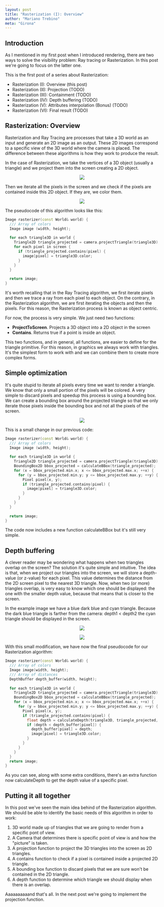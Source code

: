 ```yaml
---
layout: post
title: "Rasterization (I): Overview"
author: "Mariano Trebino"
meta: "Girona"
---
```


## Introduction

As I mentioned in my first post when I introduced rendering, there are two ways to solve the visibility problem: Ray tracing or Rasterization. In this post we're going to focus on the latter one.

This is the first post of a series about Rasterization:
- Rasterization (I): Overview (this post)
- Rasterization (II): Projection (TODO)
- Rasterization (III): Containment (TODO)
- Rasterization (IV): Depth buffering (TODO)
- Rasterization (V): Attributes interpolation (Bonus) (TODO)
- Rasterization (VI): Final result (TODO)

## Rasterization: Overview

Rasterization and Ray Tracing are processes that take a 3D world as an input and generate an 2D image as an output. These 2D images correspond to a specific view of the 3D world where the camera is placed. The difference between these algorithms is how they work to produce the result.

In the case of Rasterization, we take the vertices of a 3D object (usually a triangle) and we project them into the screen creating a 2D object.

<p align="center">  <img src="https://raw.githubusercontent.com/mtrebi/mtrebi.github.io/master/assets/2017-02-01-rasterization-i/projection_3d_to_screen.png"> </p>

Then we iterate all the pixels in the screen and we check if the pixels are contained inside this 2D object. If they are, we color them.

<p align="center">  <img src="https://raw.githubusercontent.com/mtrebi/mtrebi.github.io/master/assets/2017-02-01-rasterization-i/iterate_screen_pixels.PNG"> </p>

The pseudocode of this algorithm looks like this:

```c++
Image rasterizer(const World& world) {
  /// Array of colors
  Image image (width, height);
 
  for each triangle3D in world {
    Triangle2D triangle_projected = camera.projectTriangle(triangle3D);
    for each pixel in screen {
      if (triangle_projected.contains(pixel) {
        image[pixel] = triangle3D.color;
      }
    }
  }
 
  return image;
}
```

It's worth recalling that in the Ray Tracing algorithm, we first iterate pixels and then we trace a ray from each pixel to each object. On the contrary, in the Rasterization algorithm, we are first iterating the objects and then the pixels. For this reason, the Rasterization process is known as object centric.

For now, the process is very simple. We just need two functions:
- __ProjectToScreen__. Projects a 3D object into a 2D object in the screen
- __Contains__. Returns true if a point is inside an object.

This two functions, and in general, all functions, are easier to define for the triangle primitive. For this reason, in graphics we always work with triangles. It's the simplest form to work with and we can combine them to create more complex forms.

## Simple optimization

It's quite stupid to iterate all pixels every time we want to render a triangle. We know that only a small portion of the pixels will be colored. A very simple to discard pixels and speedup this process is using a bounding box. We can create a bounding box around the projected triangle so that we only iterate those pixels inside the bounding box and not all the pixels of the screen.

<p align="center">  <img src="https://raw.githubusercontent.com/mtrebi/mtrebi.github.io/master/assets/2017-02-01-rasterization-i/optimized_iteration.PNG"> </p>

This is a small change in our previous code:

```c++
Image rasterizer(const World& world) {
  /// Array of colors
  Image image (width, height);
 
  for each triangle3D in world {
    Triangle2D triangle_projected = camera.projectTriangle(triangle3D);
    BoundingBox2D bbox_projected = calculateBBox(triangle_projected);
    for (x = bbox_projected.min.x; x <= bbox_projected.max.x; ++x) {
      for (y = bbox_projected.min.y; y <= bbox_projected.max.y; ++y) {
        Pixel pixel(x, y);
        if (triangle_projected.contains(pixel) {
          image[pixel] = triangle3D.color;
        }
      }
    }
  }
 
  return image;
}
```

The code now includes a new function calculateBBox but it's still very simple.

## Depth buffering

A clever reader may be wondering what happens when two triangles overlap on the screen? The solution it's quite simple and intuitive. The idea is that, when we project our triangles into the screen, we will store a depth-value (or z-value) for each pixel. This value determines the distance from the 2D screen pixel to the nearest 3D triangle. Now, when two (or more) triangles overlap, is very easy to know which one should be displayed: the one with the smaller depth value, because that means that is closer to the screen.

In the example image we have a blue dark blue and cyan triangle. Because the dark blue triangle is farther from the camera: depth1 < depth2 the cyan triangle should be displayed in the screen.

<p align="center">  <img src="https://raw.githubusercontent.com/mtrebi/mtrebi.github.io/master/assets/2017-02-01-rasterization-i/depth_problem.png"> </p>

<p align="center">  <img src="https://raw.githubusercontent.com/mtrebi/mtrebi.github.io/master/assets/2017-02-01-rasterization-i/depth_solution.PNG"> </p>

With this small modification, we have now the final pseudocode for our Rasterization algorithm:

```c++
Image rasterizer(const World& world) {
  /// Array of colors
  Image image(width, height);
  /// Array of distances
  DepthBuffer depth_buffer(width, height);
 
  for each triangle3D in world {
    Triangle2D triangle_projected = camera.projectTriangle(triangle3D);
    BoundingBox2D bbox_projected = calculateBBox(triangle_projected);
    for (x = bbox_projected.min.x; x <= bbox_projected.max.x; ++x) {
      for (y = bbox_projected.min.y; y <= bbox_projected.max.y; ++y) {
        Pixel pixel(x, y);
        if (triangle_projected.contains(pixel) {
          float depth = calculateDepth(triangle3D, triangle_projected, pixel);
          if (depth < depth_buffer[pixel]) {
            depth_buffer[pixel] = depth;
            image[pixel] = triangle3D.color;
          }
        }
      }
    }
  }
  return image;
}
```

As you can see, along with some extra conditions, there's an extra function now calculateDepth to get the depth value of a specific pixel.

## Putting it all together

In this post we've seen the main idea behind of the Rasterization algorithm. We should be able to identify the basic needs of this algorithm in order to work:
1. 3D world made up of triangles that we are going to render from a specific pont of view.
2. A Camera that determines there is specific point of view is and how the "picture" is taken.
3. A projection function to project the 3D triangles into the screen as 2D triangles.
4. A contains function to check if a pixel is contained inside a projected 2D triangle.
5. A bounding box function to discard pixels that we are sure won't be contained in the 2D triangle.
6. A depth function to determine which triangle we should display when there is an overlap.

Aaaaaaaaaand that's all. In the next post we're going to implement the projection function.